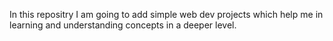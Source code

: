 In this repositry I am going to add simple web dev projects which help me in learning and understanding concepts in a deeper level. 
